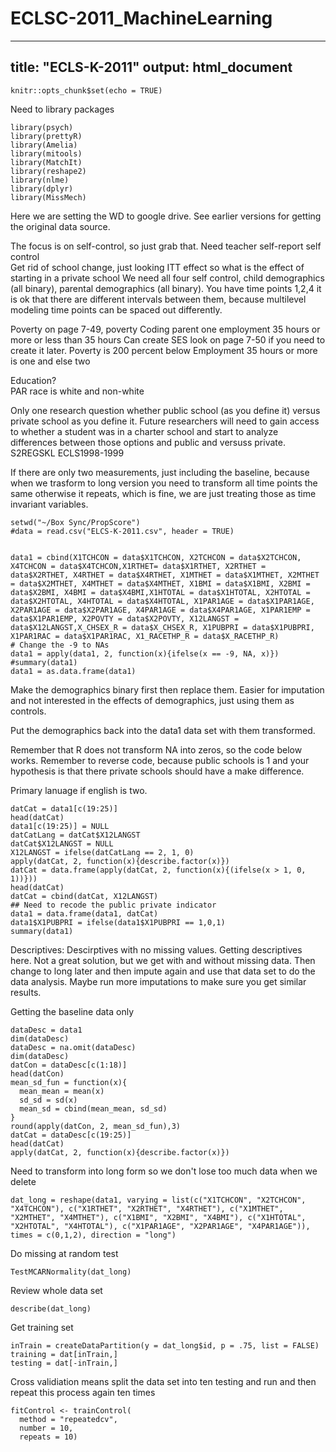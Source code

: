 # ECLSC-2011_MachineLearning
---
title: "ECLS-K-2011"
output: html_document
---

```{r setup, include=FALSE}
knitr::opts_chunk$set(echo = TRUE)
```
Need to library packages

```{r}
library(psych)
library(prettyR)
library(Amelia)
library(mitools)
library(MatchIt)
library(reshape2)
library(nlme)
library(dplyr)
library(MissMech)
```
Here we are setting the WD to google drive.  See earlier versions for getting the original data source.

The focus is on self-control, so just grab that.  Need teacher self-report self control  
Get rid of school change, just looking ITT effect so what is the effect of starting in a private school
We need all four self control, child demographics (all binary), parental demographics (all binary).
You have time points 1,2,4 it is ok that there are different intervals between them, because multilevel modeling time points can be spaced out differently.  

Poverty on page 7-49, poverty
Coding parent one employment 35 hours or more or less than 35 hours
Can create SES look on page 7-50 if you need to create it later.
Poverty is 200 percent below
Employment 35 hours or more is one and else two

Education?  
PAR race is white and non-white

Only one research question whether public school (as you define it) versus private school as you define it.  Future researchers will need to gain access to whether a student was in a charter school and start to analyze differences between those options and public and versuss private.
S2REGSKL ECLS1998-1999

If there are only two measurements, just including the baseline, because when we trasform to long version you need to transform all time points the same otherwise it repeats, which is fine, we are just treating those as time invariant variables.

```{r}
setwd("~/Box Sync/PropScore")
#data = read.csv("ELCS-K-2011.csv", header = TRUE)


data1 = cbind(X1TCHCON = data$X1TCHCON, X2TCHCON = data$X2TCHCON, X4TCHCON = data$X4TCHCON,X1RTHET= data$X1RTHET, X2RTHET = data$X2RTHET, X4RTHET = data$X4RTHET, X1MTHET = data$X1MTHET, X2MTHET = data$X2MTHET, X4MTHET = data$X4MTHET, X1BMI = data$X1BMI, X2BMI = data$X2BMI, X4BMI = data$X4BMI,X1HTOTAL = data$X1HTOTAL, X2HTOTAL = data$X2HTOTAL, X4HTOTAL = data$X4HTOTAL, X1PAR1AGE = data$X1PAR1AGE, X2PAR1AGE = data$X2PAR1AGE, X4PAR1AGE = data$X4PAR1AGE, X1PAR1EMP = data$X1PAR1EMP, X2POVTY = data$X2POVTY, X12LANGST = data$X12LANGST,X_CHSEX_R = data$X_CHSEX_R, X1PUBPRI = data$X1PUBPRI, X1PAR1RAC = data$X1PAR1RAC, X1_RACETHP_R = data$X_RACETHP_R)
# Change the -9 to NAs
data1 = apply(data1, 2, function(x){ifelse(x == -9, NA, x)})
#summary(data1)
data1 = as.data.frame(data1)
```
Make the demographics binary first then replace them.  Easier for imputation and not interested in the effects of demographics, just using them as controls.  

Put the demographics back into the data1 data set with them transformed.

Remember that R does not transform NA into zeros, so the code below works.
Remember to reverse code, because public schools is 1 and your hypothesis is that there private schools should have a make difference.

Primary lanuage if english is two.
```{r}
datCat = data1[c(19:25)]
head(datCat)
data1[c(19:25)] = NULL
datCatLang = datCat$X12LANGST
datCat$X12LANGST = NULL
X12LANGST = ifelse(datCatLang == 2, 1, 0)
apply(datCat, 2, function(x){describe.factor(x)})
datCat = data.frame(apply(datCat, 2, function(x){(ifelse(x > 1, 0, 1))}))
head(datCat)
datCat = cbind(datCat, X12LANGST)
## Need to recode the public private indicator
data1 = data.frame(data1, datCat)
data1$X1PUBPRI = ifelse(data1$X1PUBPRI == 1,0,1) 
summary(data1)
```
Descriptives:
Descirptives with no missing values.
Getting descriptives here.  Not a great solution, but we get with and without missing data.  Then change to long later and then impute again and use that data set to do the data analysis. Maybe run more imputations to make sure you get similar results.    

Getting the baseline data only 
```{r}
dataDesc = data1
dim(dataDesc)
dataDesc = na.omit(dataDesc)
dim(dataDesc)
datCon = dataDesc[c(1:18)]
head(datCon)
mean_sd_fun = function(x){
  mean_mean = mean(x)
  sd_sd = sd(x)
  mean_sd = cbind(mean_mean, sd_sd)
}
round(apply(datCon, 2, mean_sd_fun),3)
datCat = dataDesc[c(19:25)]
head(datCat)
apply(datCat, 2, function(x){describe.factor(x)})
```
Need to transform into long form so we don't lose too much data when we delete
```{r}
dat_long = reshape(data1, varying = list(c("X1TCHCON", "X2TCHCON", "X4TCHCON"), c("X1RTHET", "X2RTHET", "X4RTHET"), c("X1MTHET", "X2MTHET", "X4MTHET"), c("X1BMI", "X2BMI", "X4BMI"), c("X1HTOTAL", "X2HTOTAL", "X4HTOTAL"), c("X1PAR1AGE", "X2PAR1AGE", "X4PAR1AGE")), times = c(0,1,2), direction = "long")
```
Do missing at random test
```{r}
TestMCARNormality(dat_long)
```

Review whole data set
```{r}
describe(dat_long)
```
Get training set
```{r}
inTrain = createDataPartition(y = dat_long$id, p = .75, list = FALSE)
training = dat[inTrain,]
testing = dat[-inTrain,] 
```
Cross validiation means split the data set into ten testing and run and then repeat this process again ten times
```{r}
fitControl <- trainControl(
  method = "repeatedcv",
  number = 10,
  repeats = 10)
```





